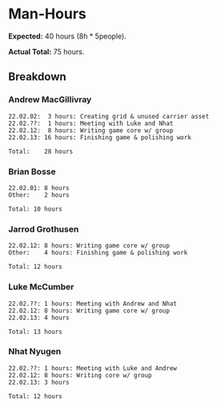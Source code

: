 Man-Hours
=========

**Expected:** 40 hours (8h * 5people). 

**Actual Total:** 75 hours.

## Breakdown

### Andrew MacGillivray
```
22.02.02:  3 hours: Creating grid & unused carrier asset
22.02.??:  1 hours: Meeting with Luke and Nhat
22.02.12:  8 hours: Writing game core w/ group
22.02.13: 16 hours: Finishing game & polishing work 

Total:    28 hours
```

### Brian Bosse
```
22.02.01: 8 hours
Other:    2 hours

Total: 10 hours
```

### Jarrod Grothusen
```
22.02.12: 8 hours: Writing game core w/ group
Other:    4 hours: Finishing game & polishing work

Total: 12 hours
```

### Luke McCumber
```
22.02.??: 1 hours: Meeting with Andrew and Nhat
22.02.12: 8 hours: Writing game core w/ group
22.02.13: 4 hours

Total: 13 hours
```

### Nhat Nyugen
```
22.02.??: 1 hours: Meeting with Luke and Andrew
22.02.12: 8 hours: Writing core w/ group
22.02.13: 3 hours

Total: 12 hours
```
